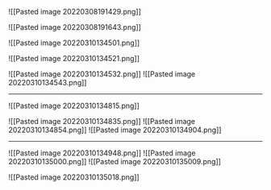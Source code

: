 ![[Pasted image 20220308191429.png]]

![[Pasted image 20220308191643.png]]


![[Pasted image 20220310134501.png]]


![[Pasted image 20220310134521.png]]

![[Pasted image 20220310134532.png]]
![[Pasted image 20220310134543.png]]

-- ----------------------

![[Pasted image 20220310134815.png]]

![[Pasted image 20220310134835.png]]
![[Pasted image 20220310134854.png]]
![[Pasted image 20220310134904.png]]

---------------------------------

![[Pasted image 20220310134948.png]]
![[Pasted image 20220310135000.png]]
![[Pasted image 20220310135009.png]]

![[Pasted image 20220310135018.png]]





